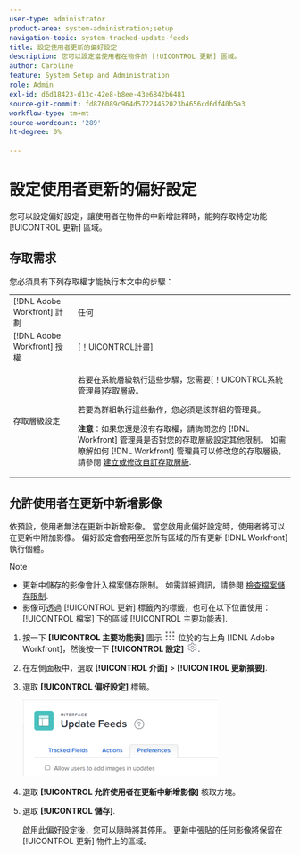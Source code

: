 ```yaml
---
user-type: administrator
product-area: system-administration;setup
navigation-topic: system-tracked-update-feeds
title: 設定使用者更新的偏好設定
description: 您可以設定當使用者在物件的 [!UICONTROL 更新] 區域。
author: Caroline
feature: System Setup and Administration
role: Admin
exl-id: d6d18423-d13c-42e8-b8ee-43e6842b6481
source-git-commit: fd876089c964d57224452023b4656cd6df40b5a3
workflow-type: tm+mt
source-wordcount: '289'
ht-degree: 0%

---
```


# 設定使用者更新的偏好設定

您可以設定偏好設定，讓使用者在物件的中新增註釋時，能夠存取特定功能 [!UICONTROL 更新] 區域。

## 存取需求

您必須具有下列存取權才能執行本文中的步驟：

<table style="table-layout:auto"> 
 <col> 
 <col> 
 <tbody> 
  <tr> 
   <td role="rowheader">[!DNL Adobe Workfront] 計劃</td> 
   <td>任何</td> 
  </tr> 
  <tr> 
   <td role="rowheader">[!DNL Adobe Workfront] 授權</td> 
   <td>[！UICONTROL計畫]</td> 
  </tr> 
  <tr> 
   <td role="rowheader">存取層級設定</td> 
   <td> <p>若要在系統層級執行這些步驟，您需要[！UICONTROL系統管理員]存取層級。</p><p>若要為群組執行這些動作，您必須是該群組的管理員。</p> <p><b>注意</b>：如果您還是沒有存取權，請詢問您的 [!DNL Workfront] 管理員是否對您的存取層級設定其他限制。 如需瞭解如何 [!DNL Workfront] 管理員可以修改您的存取層級，請參閱 <a href="../../../administration-and-setup/add-users/configure-and-grant-access/create-modify-access-levels.md" class="MCXref xref">建立或修改自訂存取層級</a>.</p> </td> 
  </tr> 
 </tbody> 
</table>

## 允許使用者在更新中新增影像

依預設，使用者無法在更新中新增影像。 當您啟用此偏好設定時，使用者將可以在更新中附加影像。 偏好設定會套用至您所有區域的所有更新 [!DNL Workfront] 執行個體。

>[!NOTE]
>
>* 更新中儲存的影像會計入檔案儲存限制。 如需詳細資訊，請參閱 [檢查檔案儲存限制](../../../documents/managing-documents/check-document-storage.md).
>* 影像可透過 [!UICONTROL 更新] 標籤內的標籤，也可在以下位置使用： [!UICONTROL 檔案] 下的區域 [!UICONTROL 主要功能表].
>

1. 按一下 **[!UICONTROL 主要功能表]** 圖示 ![](assets/main-menu-icon.png) 位於的右上角 [!DNL Adobe Workfront]，然後按一下 **[!UICONTROL 設定]** ![](assets/gear-icon-settings.png).
1. 在左側面板中，選取 **[!UICONTROL 介面]** > **[!UICONTROL 更新摘要]**.
1. 選取 **[!UICONTROL 偏好設定]** 標籤。

   ![更新摘要的使用者偏好設定](assets/updatefeeds-preferences-350x137.png)

1. 選取 **[!UICONTROL 允許使用者在更新中新增影像]** 核取方塊。
1. 選取 **[!UICONTROL 儲存]**.

   啟用此偏好設定後，您可以隨時將其停用。 更新中張貼的任何影像將保留在 [!UICONTROL 更新] 物件上的區域。
